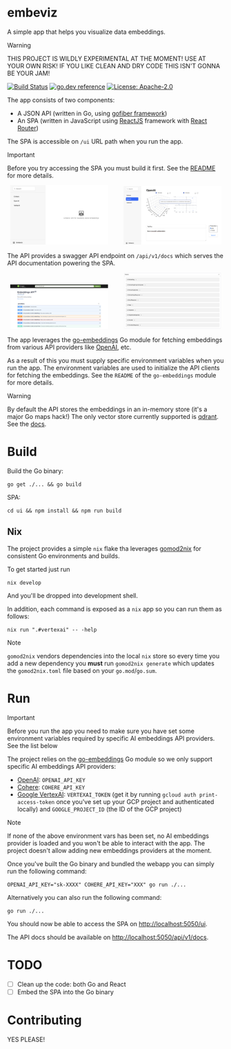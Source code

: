 # embeviz

A simple app that helps you visualize data embeddings.

> [!WARNING]
> THIS PROJECT IS WILDLY EXPERIMENTAL AT THE MOMENT! USE AT YOUR OWN RISK!
> IF YOU LIKE CLEAN AND DRY CODE THIS ISN'T GONNA BE YOUR JAM!

[![Build Status](https://github.com/milosgajdos/embeviz/workflows/CI/badge.svg)](https://github.com/milosgajdos/embeviz/actions?query=workflow%3ACI)
[![go.dev reference](https://img.shields.io/badge/go.dev-reference-007d9c?logo=go&logoColor=white&style=flat-square)](https://pkg.go.dev/github.com/milosgajdos/embeviz)
[![License: Apache-2.0](https://img.shields.io/badge/License-Apache--2.0-blue.svg)](https://opensource.org/licenses/Apache-2.0)

The app consists of two components:
* A JSON API (written in Go, using [gofiber framework](https://docs.gofiber.io/))
* An SPA (written in JavaScript using [ReactJS](https://react.dev/) framework with [React Router](https://reactrouter.com/en/main))

The SPA is accessible on `/ui` URL path when you run the app.

> [!IMPORTANT]
> Before you try accessing the SPA you must build it first. See the [README](./ui/README.md) for more details.

<p align="center">
  <img alt="Embeviz Home" src="./ui/public/home.png" width="45%">
&nbsp; &nbsp; &nbsp; &nbsp;
  <img alt="Embeviz Provider" src="./ui/public/provider.png" width="45%">
</p>

The API provides a swagger API endpoint on `/api/v1/docs` which serves the API documentation powering the SPA.

<p align="center">
  <img alt="Swagger endpoints" src="./ui/public/swagger_endpoints.png" width="45%">
&nbsp; &nbsp; &nbsp; &nbsp;
  <img alt="Swagger models" src="./ui/public/swagger_models.png" width="45%">
</p>

The app leverages the [go-embeddings](https://github.com/milosgajdos/go-embeddings) Go module for fetching embeddings from various API providers like [OpenAI](https://openai.com/), etc.

As a result of this you must supply specific environment variables when you run the app. The environment variables are used to initialize the API clients for fetching the embeddings. See the `README` of the `go-embeddings` module for more details.

> [!WARNING]
> By default the API stores the embeddings in an in-memory store (it's a major Go maps hack!)
> The only vector store currently supported is [qdrant](https://qdrant.tech/). See the [docs](./api/v1/qdrant).

# Build

Build the Go binary:
```shell
go get ./... && go build
```

SPA:
```shell
cd ui && npm install && npm run build
```

## Nix

The project provides a simple `nix` flake tha leverages [gomod2nix](https://github.com/nix-community/gomod2nix) for consistent Go environments and builds.

To get started just run
```shell
nix develop
```

And you'll be dropped into development shell.

In addition, each command is exposed as a `nix` app so you can run them as follows:
```shell
nix run ".#vertexai" -- -help
```

> [!NOTE]
> `gomod2nix` vendors dependencies into the local `nix` store so every time you add a new dependency you **must** run `gomod2nix generate` which updates the `gomod2nix.toml` file based on your `go.mod`/`go.sum`.

# Run

> [!IMPORTANT]
> Before you run the app you need to make sure you have set some environment variables required by specific AI embeddings API providers. See the list below

The project relies on the [go-embeddings](https://github.com/milosgajdos/go-embeddings) Go module so we only support specific AI embeddings API providers:
* [OpenAI](https://openai.com/): `OPENAI_API_KEY`
* [Cohere](https://cohere.com/): `COHERE_API_KEY`
* [Google VertexAI](https://cloud.google.com/vertex-ai/docs/generative-ai/learn/overview): `VERTEXAI_TOKEN` (get it by running `gcloud auth print-access-token` once you've set up your GCP project and authenticated locally) and `GOOGLE_PROJECT_ID` (the ID of the GCP project)

> [!NOTE]
> If none of the above environment vars has been set, no AI embeddings provider is loaded and you won't be able to interact with the app.
> The project doesn't allow adding new embeddings providers at the moment.

Once you've built the Go binary and bundled the webapp you can simply run the following command:
```shell
OPENAI_API_KEY="sk-XXXX" COHERE_API_KEY="XXX" go run ./...
```

Alternatively you can also run the following command:
```shell
go run ./...
```

You should now be able to access the SPA on [http://localhost:5050/ui](http://localhost:5050/ui).

The API docs should be available on [http://localhost:5050/api/v1/docs](http://localhost:5050/api/v1/docs).

# TODO

* [ ] Clean up the code: both Go and React
* [ ] Embed the SPA into the Go binary

# Contributing

YES PLEASE!
